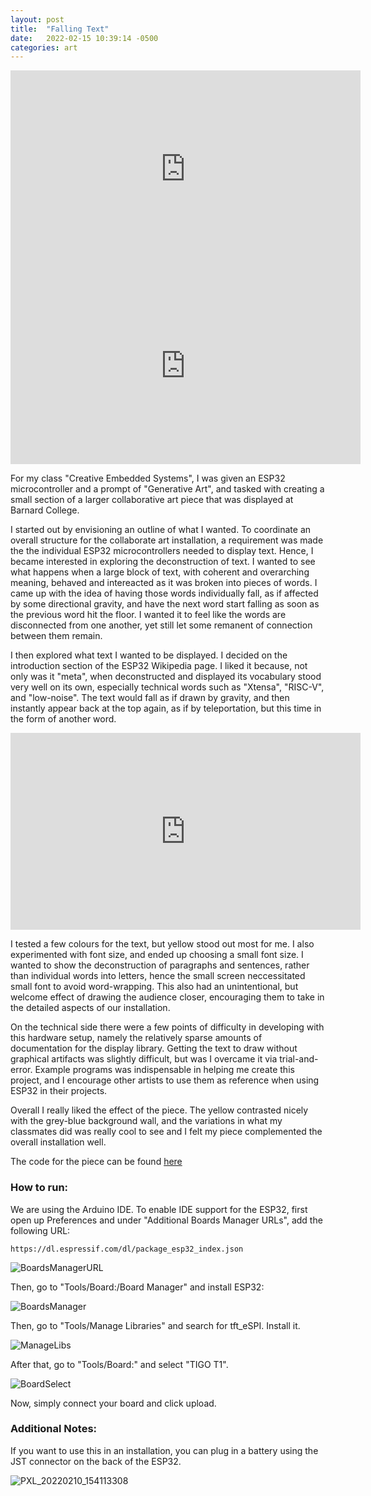 ```yaml
---
layout: post
title:  "Falling Text"
date:   2022-02-15 10:39:14 -0500
categories: art
---
```


<iframe width="560" height="315" src="https://www.youtube.com/embed/AR0eMbk_z5M" title="YouTube video player" frameborder="0" allow="accelerometer; autoplay; clipboard-write; encrypted-media; gyroscope; picture-in-picture" allowfullscreen></iframe>


<iframe width="560" height="315" src="https://www.youtube.com/embed/Er9rJSrpn1w" title="YouTube video player" frameborder="0" allow="accelerometer; autoplay; clipboard-write; encrypted-media; gyroscope; picture-in-picture" allowfullscreen></iframe>


For my class "Creative Embedded Systems", I was given an ESP32 microcontroller and a prompt of "Generative Art", and tasked with creating a small section of a larger collaborative art piece that was displayed at Barnard College. 

I started out by envisioning an outline of what I wanted. To coordinate an overall structure for the collaborate art installation, a requirement was made the the individual ESP32 microcontrollers needed to display text. Hence, I became interested in exploring the deconstruction of text. I wanted to see what happens when a large block of text, with coherent and overarching meaning, behaved and intereacted as it was broken into pieces of words. I came up with the idea of having those words individually fall, as if affected by some directional gravity, and have the next word start falling as soon as the previous word hit the floor. I wanted it to feel like the words are disconnected from one another, yet still let some remanent of connection between them remain.

I then explored what text I wanted to be displayed. I decided on the introduction section of the ESP32 Wikipedia page. I liked it because, not only was it "meta", when deconstructed and displayed its vocabulary stood very well on its own, especially technical words such as "Xtensa", "RISC-V", and "low-noise". The text would fall as if drawn by gravity, and then instantly appear back at the top again, as if by teleportation, but this time in the form of another word. 

<iframe width="560" height="315" src="https://www.youtube.com/embed/qzmGjLM0F00" title="YouTube video player" frameborder="0" allow="accelerometer; autoplay; clipboard-write; encrypted-media; gyroscope; picture-in-picture" allowfullscreen></iframe>

I tested a few colours for the text, but yellow stood out most for me. I also experimented with font size, and ended up choosing a small font size. I wanted to show the deconstruction of paragraphs and sentences, rather than individual words into letters, hence the small screen neccessitated small font to avoid word-wrapping. This also had an unintentional, but welcome effect of drawing the audience closer, encouraging them to take in the detailed aspects of our installation. 

On the technical side there were a few points of difficulty in developing with this hardware setup, namely the relatively sparse amounts of documentation for the display library.  Getting the text to draw without graphical artifacts was slightly difficult, but was I overcame it via trial-and-error. Example programs was indispensable in helping me create this project, and I encourage other artists to use them as reference when using ESP32 in their projects.

Overall I really liked the effect of the piece. The yellow contrasted nicely with the grey-blue background wall, and the variations in what my classmates did was really cool to see and I felt my piece complemented the overall installation well.

The code for the piece can be found [here][codebase]



### How to run:

We are using the Arduino IDE. To enable IDE support for the ESP32, first open up Preferences and under "Additional Boards Manager URLs", add the following URL:
```
https://dl.espressif.com/dl/package_esp32_index.json
```
![BoardsManagerURL](https://user-images.githubusercontent.com/6265129/153997561-184baff3-dad6-4699-b3ea-dfbc9214f8ea.jpg)

Then, go to "Tools/Board:/Board Manager" and install ESP32:

![BoardsManager](https://user-images.githubusercontent.com/6265129/153997769-d04a40cc-fc14-4832-a115-e32f032be1a6.jpg)

Then, go to "Tools/Manage Libraries" and search for tft_eSPI. Install it.

![ManageLibs](https://user-images.githubusercontent.com/6265129/153997596-e524be05-fd41-4741-9025-56ad5be9ab33.jpg)

After that, go to "Tools/Board:" and select "TIGO T1".

![BoardSelect](https://user-images.githubusercontent.com/6265129/153997616-e5988c80-6d34-4566-b800-3d8c03f9ffd7.jpg)

Now, simply connect your board and click upload.


### Additional Notes:

If you want to use this in an installation, you can plug in a battery using the JST connector on the back of the ESP32.

![PXL_20220210_154113308](https://user-images.githubusercontent.com/6265129/154185209-a523bf1a-9b12-49f9-9e1e-5e5a65d2de6a.jpg)




[codebase]: https://github.com/AlephFive/ESP32_miniproj